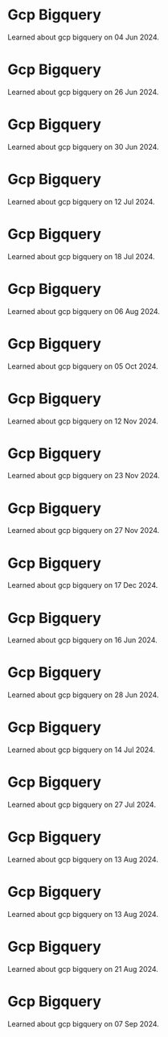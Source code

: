 # Gcp Bigquery
Learned about gcp bigquery on 04 Jun 2024.

# Gcp Bigquery
Learned about gcp bigquery on 26 Jun 2024.

# Gcp Bigquery
Learned about gcp bigquery on 30 Jun 2024.

# Gcp Bigquery
Learned about gcp bigquery on 12 Jul 2024.

# Gcp Bigquery
Learned about gcp bigquery on 18 Jul 2024.

# Gcp Bigquery
Learned about gcp bigquery on 06 Aug 2024.

# Gcp Bigquery
Learned about gcp bigquery on 05 Oct 2024.

# Gcp Bigquery
Learned about gcp bigquery on 12 Nov 2024.

# Gcp Bigquery
Learned about gcp bigquery on 23 Nov 2024.

# Gcp Bigquery
Learned about gcp bigquery on 27 Nov 2024.

# Gcp Bigquery
Learned about gcp bigquery on 17 Dec 2024.

# Gcp Bigquery
Learned about gcp bigquery on 16 Jun 2024.

# Gcp Bigquery
Learned about gcp bigquery on 28 Jun 2024.

# Gcp Bigquery
Learned about gcp bigquery on 14 Jul 2024.

# Gcp Bigquery
Learned about gcp bigquery on 27 Jul 2024.

# Gcp Bigquery
Learned about gcp bigquery on 13 Aug 2024.

# Gcp Bigquery
Learned about gcp bigquery on 13 Aug 2024.

# Gcp Bigquery
Learned about gcp bigquery on 21 Aug 2024.

# Gcp Bigquery
Learned about gcp bigquery on 07 Sep 2024.

